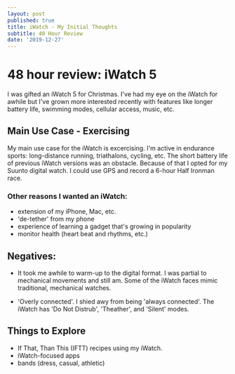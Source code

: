 ```yaml
---
layout: post
published: true
title: iWatch - My Initial Thoughts
subtitle: 48 Hour Review
date: '2019-12-27'
---
```

# 48 hour review: iWatch 5

I was gifted an iWatch 5 for Christmas. I've had my eye on the iWatch for awhile but I've grown more interested recently with features like longer battery life, swimming modes, cellular access, music, etc.

## Main Use Case - Exercising

My main use case for the iWatch is excercising. I'm active in endurance sports: long-distance running, triathalons, cycling, etc. The short battery life of previous iWatch versions was an obstacle. Because of that I opted for my Suunto digital watch. I could use GPS and record a 6-hour Half Ironman race.

### Other reasons I wanted an iWatch:

- extension of my iPhone, Mac, etc.
- 'de-tether' from my phone
- experience of learning a gadget that's growing in popularity
- monitor health (heart beat and rhythms, etc.) 

## Negatives:

- It took me awhile to warm-up to the digital format. I was partial to mechanical movements and still am. Some of the iWatch faces mimic traditional, mechanical watches. 

- 'Overly connected'. I shied awy from being 'always connected'. The iWatch has 'Do Not Distrub', 'Theather', and 'Silent' modes.

## Things to Explore

- If That, Than This (IFTT) recipes using my iWatch. 
- iWatch-focused apps
- bands (dress, casual, athletic)



